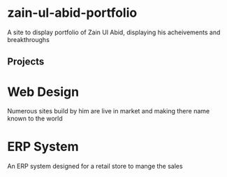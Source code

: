 # zain-ul-abid-portfolio
A site to display portfolio of Zain Ul Abid, displaying his acheivements and breakthroughs
## Projects
# Web Design
Numerous sites build by him are live in market and making there name known to the world
# ERP System
An ERP system designed for a retail store to mange the sales
